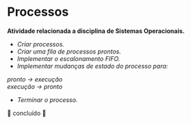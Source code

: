 # Processos

**Atividade relacionada a disciplina de Sistemas Operacionais.**

- _Criar processos._
- _Criar uma fila de processos prontos._
- _Implementar o escalonamento FIFO._
- _Implementar mudanças de estado do processo para:_

_pronto &#8594; execução_  
_execução &#8594; pronto_

- _Terminar o processo._

🚀 concluído 🚧 
